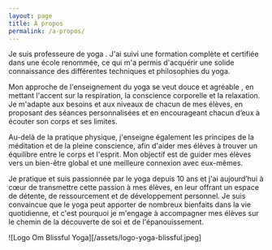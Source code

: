 ```yaml
---
layout: page
title: À propos
permalink: /a-propos/
---
```


Je suis professeure de yoga . J'ai suivi une formation complète et certifiée dans une école renommée, ce qui m'a permis d'acquérir une solide connaissance des différentes techniques et philosophies du yoga.

Mon approche de l'enseignement du yoga se veut douce et agréable , en mettant l'accent sur la respiration, la conscience corporelle et la relaxation. Je m'adapte aux besoins et aux niveaux de chacun de mes élèves, en proposant des séances personnalisées et en encourageant chacun d’eux à écouter son corps et ses limites.

Au-delà de la pratique physique, j'enseigne également les principes de la méditation et de la pleine conscience, afin d'aider mes élèves à trouver un équilibre entre le corps et l'esprit. Mon objectif est de guider mes élèves vers un bien-être global et une meilleure connexion avec eux-mêmes.

Je pratique et suis passionnée par le yoga depuis 10 ans et j'ai aujourd’hui à cœur de transmettre cette passion à mes élèves, en leur offrant un espace de détente, de ressourcement et de développement personnel. Je suis convaincue que le yoga peut apporter de nombreux bienfaits dans la vie quotidienne, et c'est pourquoi je m'engage à accompagner mes élèves sur le chemin de la découverte de soi et de l'épanouissement.

![Logo Om Blissful Yoga][/assets/logo-yoga-blissful.jpeg]
